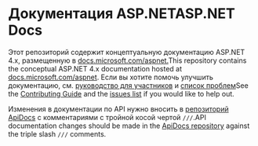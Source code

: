 # <a name="aspnet-docs"></a><span data-ttu-id="a0c03-101">Документация ASP.NET</span><span class="sxs-lookup"><span data-stu-id="a0c03-101">ASP.NET Docs</span></span>

<span data-ttu-id="a0c03-102">Этот репозиторий содержит концептуальную документацию ASP.NET 4.x, размещенную в [docs.microsoft.com/aspnet.](https://docs.microsoft.com/aspnet)</span><span class="sxs-lookup"><span data-stu-id="a0c03-102">This repository contains the conceptual ASP.NET 4.x documentation hosted at [docs.microsoft.com/aspnet](https://docs.microsoft.com/aspnet).</span></span> <span data-ttu-id="a0c03-103">Если вы хотите помочь улучшить документацию, см. [руководство для участников](CONTRIBUTING.md) и [список проблем](https://github.com/dotnet/AspNetDocs/issues)</span><span class="sxs-lookup"><span data-stu-id="a0c03-103">See the [Contributing Guide](CONTRIBUTING.md) and the [issues list](https://github.com/dotnet/AspNetDocs/issues) if you would like to help out.</span></span>

<span data-ttu-id="a0c03-104">Изменения в документации по API нужно вносить в [репозиторий ApiDocs](https://github.com/aspnet/ApiDocs) с комментариями с тройной косой чертой `///`.</span><span class="sxs-lookup"><span data-stu-id="a0c03-104">API documentation changes should be made in the [ApiDocs repository](https://github.com/aspnet/ApiDocs) against the triple slash `///` comments.</span></span>
